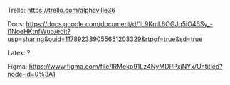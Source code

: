 Trello: https://trello.com/alphaville36

Docs:   https://docs.google.com/document/d/1L9KmL6OGJq5iO46Sy_-i1NoeHKtnfWub/edit?usp=sharing&ouid=117892389055651203329&rtpof=true&sd=true

Latex:  ?

Figma: https://www.figma.com/file/lRMekp91Lz4NyMDPPxjNYx/Untitled?node-id=0%3A1
